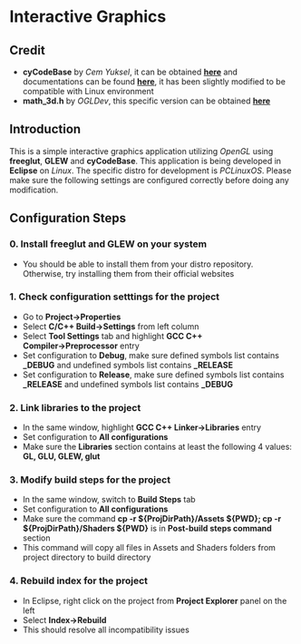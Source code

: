 # Interactive Graphics

## Credit
- **cyCodeBase** by *Cem Yuksel*, it can be obtained **[here](https://github.com/cemyuksel/cyCodeBase "cyCodeBase source code")** and documentations can be found **[here](http://www.cemyuksel.com/cyCodeBase/code.html "cyCodeBase documentation")**, it has been slightly modified to be compatible with Linux environment
- **math_3d.h** by *OGLDev*, this specific version can be obtained **[here](https://github.com/triplepointfive/ogldev/blob/master/tutorial21/math_3d.h "math_3d.h source code")**

## Introduction
 This is a simple interactive graphics application utilizing *OpenGL* using **freeglut**, **GLEW** and **cyCodeBase**.
 This application is being developed in **Eclipse** on *Linux*. The specific distro for development is *PCLinuxOS*.
 Please make sure the following settings are configured correctly before doing any modification.

## Configuration Steps
### 0. Install freeglut and GLEW on your system
  - You should be able to install them from your distro repository. Otherwise, try installing them from their official websites
 
### 1. Check configuration setttings for the project
  - Go to **Project→Properties**
  - Select **C/C++ Build→Settings** from left column
  - Select **Tool Settings** tab and highlight **GCC C++ Compiler→Preprocessor** entry
  - Set configuration to **Debug**, make sure defined symbols list contains **_DEBUG** and undefined symbols list contains **_RELEASE**
  - Set configuration to **Release**, make sure defined symbols list contains **_RELEASE** and undefined symbols list contains **_DEBUG**

### 2. Link libraries to the project
  - In the same window, highlight **GCC C++ Linker→Libraries** entry
  - Set configuration to **All configurations**
  - Make sure the **Libraries** section contains at least the following 4 values: **GL, GLU, GLEW, glut**
  
### 3. Modify build steps for the project
  - In the same window, switch to **Build Steps** tab
  - Set configuration to **All configurations**
  - Make sure the command **cp -r ${ProjDirPath}/Assets ${PWD}; cp -r ${ProjDirPath}/Shaders ${PWD}** is in **Post-build steps command** section
  - This command will copy all files in Assets and Shaders folders from project directory to build directory
  
### 4. Rebuild index for the project
  - In Eclipse, right click on the project from **Project Explorer** panel on the left
  - Select **Index→Rebuild**
  - This should resolve all incompatibility issues
